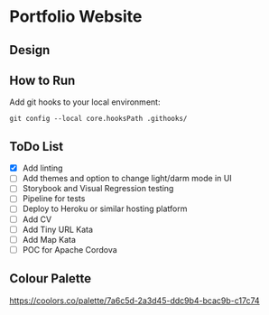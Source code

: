 # Portfolio Website

## Design

## How to Run

Add git hooks to your local environment:
```shell
git config --local core.hooksPath .githooks/
```

## ToDo List
- [x] Add linting
- [ ] Add themes and option to change light/darm mode in UI
- [ ] Storybook and Visual Regression testing
- [ ] Pipeline for tests
- [ ] Deploy to Heroku or similar hosting platform
- [ ] Add CV
- [ ] Add Tiny URL Kata
- [ ] Add Map Kata
- [ ] POC for Apache Cordova

## Colour Palette
https://coolors.co/palette/7a6c5d-2a3d45-ddc9b4-bcac9b-c17c74